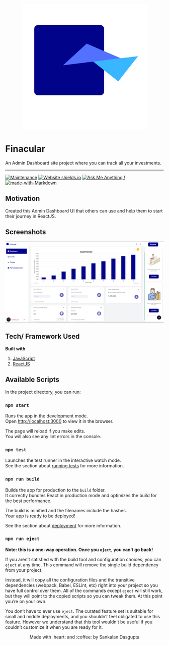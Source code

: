 <p align="center">
  <img style="border-width: 0" width="400" height="400" src="./src/assets/logo.png" alt="shoppers App logo">
</p>

# Finacular

An Admin Dashboard site project where you can track all your investments.

---

[![Maintenance](https://img.shields.io/badge/Maintained%3F-yes-green.svg)](https://github.com/Sankalan47/Finacular/graphs/commit-activity) [![Website shields.io](https://img.shields.io/website-up-down-green-red/http/shields.io.svg)](https://finacularadmin.netlify.app/) [![Ask Me Anything !](https://img.shields.io/badge/Ask%20me-anything-1abc9c.svg)](https://github.com/Sankalan47/Finacular/discussions/1) [![made-with-Markdown](https://img.shields.io/badge/Made%20with-Markdown-1f425f.svg)](http://commonmark.org)

## Motivation

Created this Admin Dashboard UI that others can use and help them to start their journey in ReactJS.

## Screenshots

<img src="public/Screenshot .png">

## Tech/ Framework Used

**Built with**

1. [JavaScript](https://developer.mozilla.org/en-US/docs/Web/javascript)
2. [ReactJS](https://reactjs.org/)


## Available Scripts

In the project directory, you can run:

### `npm start`

Runs the app in the development mode.\
Open [http://localhost:3000](http://localhost:3000) to view it in the browser.

The page will reload if you make edits.\
You will also see any lint errors in the console.

### `npm test`

Launches the test runner in the interactive watch mode.\
See the section about [running tests](https://facebook.github.io/create-react-app/docs/running-tests) for more information.

### `npm run build`

Builds the app for production to the `build` folder.\
It correctly bundles React in production mode and optimizes the build for the best performance.

The build is minified and the filenames include the hashes.\
Your app is ready to be deployed!

See the section about [deployment](https://facebook.github.io/create-react-app/docs/deployment) for more information.

### `npm run eject`

**Note: this is a one-way operation. Once you `eject`, you can’t go back!**

If you aren’t satisfied with the build tool and configuration choices, you can `eject` at any time. This command will remove the single build dependency from your project.

Instead, it will copy all the configuration files and the transitive dependencies (webpack, Babel, ESLint, etc) right into your project so you have full control over them. All of the commands except `eject` will still work, but they will point to the copied scripts so you can tweak them. At this point you’re on your own.

You don’t have to ever use `eject`. The curated feature set is suitable for small and middle deployments, and you shouldn’t feel obligated to use this feature. However we understand that this tool wouldn’t be useful if you couldn’t customize it when you are ready for it.

<p align="center">Made with :heart: and :coffee: by Sankalan Dasgupta</p>
